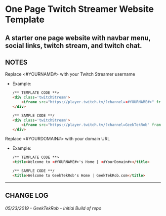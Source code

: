 # One Page Twitch Streamer Website Template
A starter one page website with navbar menu, social links, twitch stream, and twitch chat.
---
## NOTES
Replace <#YOURNAME#> with your Twitch Streamer username
* Example:
    ```html
    /** TEMPLATE CODE **>
    <div class='twitchStream'>
        <iframe src="https://player.twitch.tv/?channel=<#YOURNAME#>" frameborder="0" scrolling="no"></iframe>
    </div>

    /** SAMPLE CODE **/
    <div class='twitchStream'>
        <iframe src="https://player.twitch.tv/?channel=GeekTekRob" frameborder="0" scrolling="no"></iframe>
    </div>
    ```

Replace <#YOURDOMAIN#> with your domain URL
* Example:
    ```html
    /** TEMPLATE CODE **>
    <title>Welcome to <#YOURNAME#>'s Home | <#YourDomain#></title>

    /** SAMPLE CODE **/
    <title>Welcome to GeekTekRob's Home | GeekTekRob.com</title>
    ```
---
## CHANGE LOG
###### 05/23/2019 - GeekTekRob - Initial Build of repo